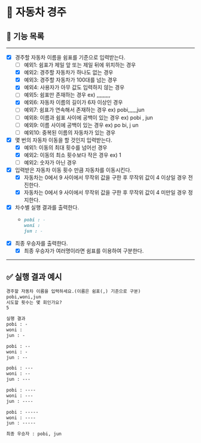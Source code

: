 # 🚗 자동차 경주

## 📝 기능 목록

----

- [x] 경주할 자동차 이름을 쉼표를 기준으로 입력받는다.
    - [ ] 예외1: 쉼표가 제일 앞 또는 제일 뒤에 위치하는 경우
    - [x] 예외2: 경주할 자동차가 하나도 없는 경우
    - [x] 예외3: 경주할 자동차가 100대를 넘는 경우
    - [x] 예외4: 사용자가 아무 값도 입력하지 않는 경우
    - [ ] 예외5: 쉼표만 존재하는 경우 ex) ,,,,,,,,,
    - [x] 예외6: 자동차 이름의 길이가 6자 이상인 경우
    - [ ] 예외7: 쉼표가 연속해서 존재하는 경우 ex) pobi,,,,,,jun
    - [ ] 예외8: 이름과 쉼표 사이에 공백이 있는 경우 ex) pobi , jun
    - [ ] 예외9: 이름 사이에 공백이 있는 경우 ex) po bi, j un
    - [ ] 예외10: 중복된 이름의 자동차가 있는 경우
- [x] 몇 번의 자동차 이동을 할 것인지 입력받는다.
    - [x] 예외1: 이동의 최대 횟수를 넘어선 경우
    - [x] 예외2: 이동의 최소 횟수보다 작은 경우 ex) 1
    - [ ] 예외2: 숫자가 아닌 경우
- [x] 입력받은 자동차 이동 횟수 만큼 자동차를 이동시킨다.
    - [x] 자동차는 0에서 9 사이에서 무작위 값을 구한 후 무작위 값이 4 이상일 경우 전진한다.
    - [x] 자동차는 0에서 9 사이에서 무작위 값을 구한 후 무작위 값이 4 미만일 경우 정지한다.
- [x] 차수별 실행 결과를 출력한다.
    - ```markdown
      pobi : -
      woni : 
      jun : - 
      ```
- [x] 최종 우승자를 출력한다.
    - [x] 최종 우승자가 여러명이라면 쉼표를 이용하여 구분한다.

----

## ✅ 실행 결과 예시

```markdown
경주할 자동차 이름을 입력하세요.(이름은 쉼표(,) 기준으로 구분)
pobi,woni,jun
시도할 횟수는 몇 회인가요?
5

실행 결과
pobi : -
woni :
jun : -

pobi : --
woni : -
jun : --

pobi : ---
woni : --
jun : ---

pobi : ----
woni : ---
jun : ----

pobi : -----
woni : ----
jun : -----

최종 우승자 : pobi, jun
```